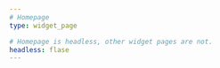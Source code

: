 ```yaml
---
# Homepage
type: widget_page

# Homepage is headless, other widget pages are not.
headless: flase
---
```

